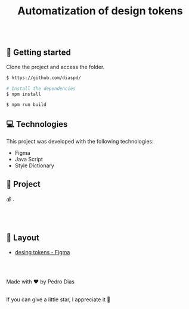 <h1 align="center">
  Automatization of design tokens
</h1>

<br></br>

## 🚀 Getting started

Clone the project and access the folder.

```bash
$ https://github.com/diaspd/

# Install the dependencies
$ npm install

$ npm run build

```

## 💻 Technologies

This project was developed with the following technologies:

- Figma
- Java Script
- Style Dictionary


## 📄 Project
💰 .

<br></br>

## 🔖 Layout
- [desing tokens - Figma](https://www.figma.com/file/jMS3IzcoWVcXLFn6i3AD1g/Figma-for-devs?node-id=8%3A15&t=WdgETcQzY1R4jc4T-0)


<br></br>

Made with ♥ by Pedro Dias <br></br>

If you can give a little star, I appreciate it 🤩
